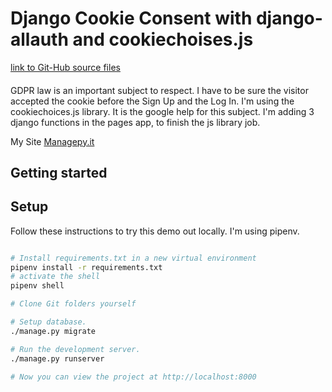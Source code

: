 # Django Cookie Consent with django-allauth and cookiechoises.js
[link to Git-Hub source files](https://github.com/RobertoRubertelli/django-htmx-check-os)

####
GDPR law is an important subject to respect.
I have to be sure the visitor accepted the cookie before the Sign Up and the Log In.
I'm using the cookiechoices.js library. It is the google help for this subject.
I'm adding 3 django functions in the pages app, to finish the js library job.

My Site [Managepy.it](https://www.managepy.it/)


## Getting started

## Setup

Follow these instructions to try this demo out locally.
I'm using pipenv.

```bash

# Install requirements.txt in a new virtual environment
pipenv install -r requirements.txt
# activate the shell
pipenv shell

# Clone Git folders yourself

# Setup database.
./manage.py migrate

# Run the development server.
./manage.py runserver

# Now you can view the project at http://localhost:8000
```
